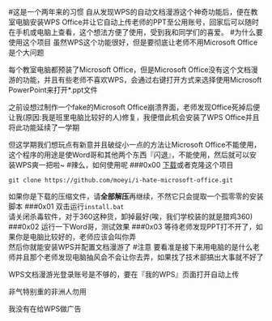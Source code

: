 #这是一个两年来的习惯
自从发现WPS的自动文档漫游这个神奇功能后，便在教室电脑安装WPS Office并让它自动上传老师的PPT至公用账号，回家后可以随时在手机或电脑上查看，这个想法方便了使用，受到我和同学们的喜爱。
#为什么要使用这个项目
虽然WPS这个功能很好，但是要彻底让老师不用Microsoft Office是个大问题

每个教室电脑都预装了Microsoft Office，但是Microsoft Office没有这个文档漫游的功能，并且有些老师不喜欢WPS，会通过右键打开方式来选择使用Microsoft PowerPoint来打开*.ppt文件

之前设想过制作一个fake的Microsoft Office崩溃界面，老师发现Office死掉后便让我(原因:我是班里电脑比较好的人)修复，我便借此机会安装了WPS Office并且将此功能延续了一学期

但这学期我们想玩点有新意并且破绽小一点的方法让Microsoft Office不能使用，这个程序的用途是使Word哥和其他两个东西『闪退』，不能使用，然后就可以安装WPS爽一把啦~
#辣么，如何使用呢
###0x00
[下载](https://github.com/moeyi/I-hate-Microsoft-office/zip/master)或者克隆这个项目
````
git clone https://github.com/moeyi/i-hate-microsoft-office.git
````
如果你是下载的压缩文件，请**全部解压**再继续，不然它只会提取一个孤零零的安装脚本
###0x01
双击运行`install.bat`    
请关闭杀毒软件，对于360这种货，卸掉最好(唉，我们学校装的就是腊鸡360)
###0x02
运行一下Word哥，测试效果
###0x03
等待老师发现PPT打不开了，如果你是电脑比较好的，老师应该会叫你弄   
然后你就能安装WPS并配置文档漫游了
#注意
要看准是接下来用电脑的是什么老师并且那个老师发现电脑抽风会不会让你去弄，如果找了技术部搞出大事就不好了

WPS文档漫游光登录账号是不够的，要在『我的WPS』页面打开自动上传

非气特别重的非洲人勿用

我没有在给WPS做广告